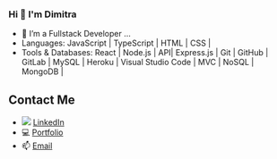 ### Hi 👋 I'm Dimitra 

- 🔭 I’m a Fullstack Developer ...
- Languages: JavaScript | TypeScript | HTML | CSS | 
- Tools & Databases: React | Node.js | API| Express.js | Git | GitHub | GitLab | MySQL | Heroku | Visual Studio Code | MVC | NoSQL | MongoDB |


## Contact Me
- <img src="https://img.shields.io/badge/LinkedIn-0077B5?style=for-the-badge&logo=linkedin&logoColor=white
" /> <a href="https://www.linkedin.com/in/dimitra-anastasopoulos-07810b247/" target="_blank">LinkedIn</a>
- 💻 <a href="https://dimitra-anasta.github.io/portfolio/" target="_blank">Portfolio</a>
- 📫 [Email](mailto:dimitra.anasta524@gmail.com)



